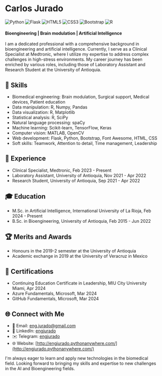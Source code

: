 # Carlos Jurado

![Python](https://img.shields.io/badge/python-3670A0?style=for-the-badge&logo=python&logoColor=ffdd54)
![Flask](https://img.shields.io/badge/flask-%23000.svg?style=for-the-badge&logo=flask&logoColor=white)
![HTML5](https://img.shields.io/badge/html5-%23E34F26.svg?style=for-the-badge&logo=html5&logoColor=white)
![CSS3](https://img.shields.io/badge/css3-%231572B6.svg?style=for-the-badge&logo=css3&logoColor=white)
![Bootstrap](https://img.shields.io/badge/bootstrap-%238511FA.svg?style=for-the-badge&logo=bootstrap&logoColor=white)
![R](https://img.shields.io/badge/r-%23276DC3.svg?style=for-the-badge&logo=r&logoColor=white)

#### Bioengineering | Brain modulation | Artificial Intelligence

I am a dedicated professional with a comprehensive background in bioengineering and artificial intelligence. Currently, I serve as a Clinical Specialist at Medtronic, where I utilize my expertise to address complex challenges in high-stress environments. My career journey has been enriched by various roles, including those of Laboratory Assistant and Research Student at the University of Antioquia.

## 🧠 Skills
- Biomedical engineering: Brain modulation, Surgical support, Medical devices, Patient education
- Data manipulation: R, Numpy, Pandas
- Data visualization: R, Matplotlib
- Statistical analysis: R, SciPy
- Natural language processing: spaCy
- Machine learning: Scikit-learn, TensorFlow, Keras
- Computer vision: MATLAB, OpenCV
- Web development: Flask, Python, Bootstrap, Font Awesome, HTML, CSS
- Soft skills: Teamwork, Attention to detail, Time management, Leadership

## 💼 Experience
- Clinical Specialist, Medtronic, Feb 2023 - Present
- Laboratory Assistant, University of Antioquia, Nov 2021 - Apr 2022
- Research Student, University of Antioquia, Sep 2021 - Apr 2022

## 🎓 Education
- M.Sc. in Artificial Intelligence, International University of La Rioja, Feb 2024 - Present
- B.Sc. in Bioengineering, University of Antioquia, Feb 2015 - Jun 2022

## 🏆 Merits and Awards

- Honours in the 2019-2 semester at the University of Antioquia
- Academic exchange in 2019 at the University of Veracruz in Mexico

## 📜 Certifications

- Continuing Education Certificate in Leadership, MIU City University Miami, Apr 2024
- Azure Fundamentals, Microsoft, Mar 2024
- GitHub Fundamentals, Microsoft, Mar 2024

## 🌐 Connect with Me
- 📧 Email: eng.jurado@gmail.com
- 💼 LinkedIn: [engjurado](https://www.linkedin.com/in/engjurado/)
- ✉️ Telegram: [engjurado](https://telegram.me/engjurado)
- 🌐 Website: [http://engjurado.pythonanywhere.com/](http://engjurado.pythonanywhere.com/)

I'm always eager to learn and apply new technologies in the biomedical field. Looking forward to bringing my skills and expertise to new challenges in the AI and Bioengineering fields.
